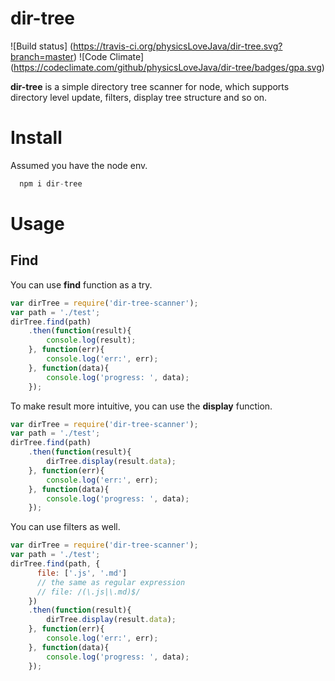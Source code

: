 # dir-tree 
![Build status] (https://travis-ci.org/physicsLoveJava/dir-tree.svg?branch=master)
![Code Climate] (https://codeclimate.com/github/physicsLoveJava/dir-tree/badges/gpa.svg)

**dir-tree** is a simple directory tree scanner for node, which supports directory level update, filters, display tree structure and so on.

# Install

Assumed you have the node env.
```javascript
  npm i dir-tree
```

# Usage

## Find
You can use **find** function as a try.
```javascript
var dirTree = require('dir-tree-scanner');
var path = './test';
dirTree.find(path)
    .then(function(result){
        console.log(result);
    }, function(err){
        console.log('err:', err);
    }, function(data){
        console.log('progress: ', data);
    });
```
To make result more intuitive, you can use the **display** function.
```javascript
var dirTree = require('dir-tree-scanner');
var path = './test';
dirTree.find(path)
    .then(function(result){
        dirTree.display(result.data);
    }, function(err){
        console.log('err:', err);
    }, function(data){
        console.log('progress: ', data);
    });
```
You can use filters as well.
```javascript
var dirTree = require('dir-tree-scanner');
var path = './test';
dirTree.find(path, {
      file: ['.js', '.md'] 
      // the same as regular expression
      // file: /(\.js|\.md)$/
    })
    .then(function(result){
        dirTree.display(result.data);
    }, function(err){
        console.log('err:', err);
    }, function(data){
        console.log('progress: ', data);
    });
```
